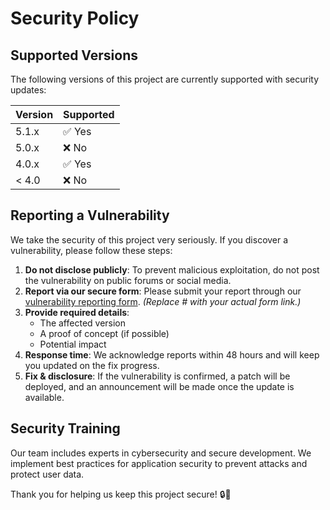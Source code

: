 # Security Policy

## Supported Versions

The following versions of this project are currently supported with security updates:

| Version | Supported |
|---------|------------|
| 5.1.x   | ✅ Yes     |
| 5.0.x   | ❌ No      |
| 4.0.x   | ✅ Yes     |
| < 4.0   | ❌ No      |

## Reporting a Vulnerability

We take the security of this project very seriously. If you discover a vulnerability, please follow these steps:

1. **Do not disclose publicly**: To prevent malicious exploitation, do not post the vulnerability on public forums or social media.
2. **Report via our secure form**: Please submit your report through our [vulnerability reporting form](#). *(Replace # with your actual form link.)*
3. **Provide required details**:
   - The affected version
   - A proof of concept (if possible)
   - Potential impact
4. **Response time**: We acknowledge reports within 48 hours and will keep you updated on the fix progress.
5. **Fix & disclosure**: If the vulnerability is confirmed, a patch will be deployed, and an announcement will be made once the update is available.

## Security Training

Our team includes experts in cybersecurity and secure development. We implement best practices for application security to prevent attacks and protect user data.

Thank you for helping us keep this project secure! 🔒🚀

